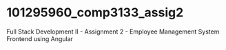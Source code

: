 # 101295960_comp3133_assig2
Full Stack Development II - Assignment 2 - Employee Management System Frontend using Angular
